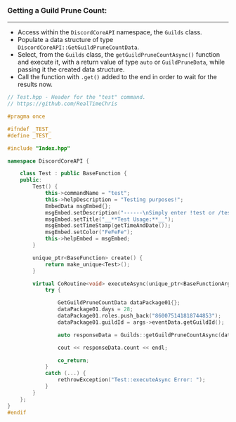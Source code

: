 ### **Getting a Guild Prune Count:**
---
- Access within the `DiscordCoreAPI` namespace, the `Guilds` class.
- Populate a data structure of type `DiscordCoreAPI::GetGuildPruneCountData`.
- Select, from the `Guilds` class, the `getGuildPruneCountAsync()` function and execute it, with a return value of type `auto` or `GuildPruneData`, while passing it the created data structure.
- Call the function with `.get()` added to the end in order to wait for the results now.

```cpp
// Test.hpp - Header for the "test" command.
// https://github.com/RealTimeChris

#pragma once

#ifndef _TEST_
#define _TEST_

#include "Index.hpp"

namespace DiscordCoreAPI {

	class Test : public BaseFunction {
	public:
		Test() {
			this->commandName = "test";
			this->helpDescription = "Testing purposes!";
			EmbedData msgEmbed{};
			msgEmbed.setDescription("------\nSimply enter !test or /test!\n------");
			msgEmbed.setTitle("__**Test Usage:**__");
			msgEmbed.setTimeStamp(getTimeAndDate());
			msgEmbed.setColor("FeFeFe");
			this->helpEmbed = msgEmbed;
		}

		unique_ptr<BaseFunction> create() {
			return make_unique<Test>();
		}

		virtual CoRoutine<void> executeAsync(unique_ptr<BaseFunctionArguments> args) {
			try {

				GetGuildPruneCountData dataPackage01{};
				dataPackage01.days = 28;
				dataPackage01.roles.push_back("860075141818744853");
				dataPackage01.guildId = args->eventData.getGuildId();

				auto responseData = Guilds::getGuildPruneCountAsync(dataPackage01).get();

				cout << responseData.count << endl;

				co_return;
			}
			catch (...) {
				rethrowException("Test::executeAsync Error: ");
			}
		}
	};
}
#endif

```
